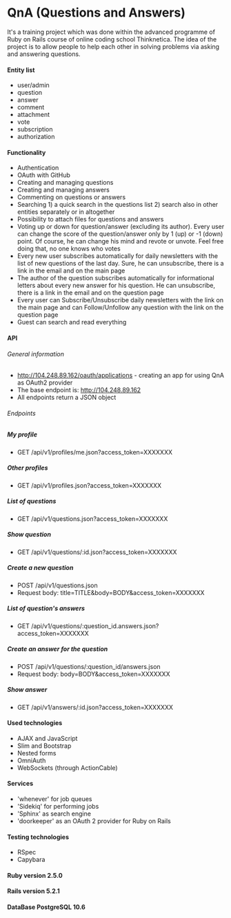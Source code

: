 # QnA (Questions and Answers)


It's a training project which was done within the advanced programme of Ruby on Rails course of online coding school Thinknetica. The idea of the project is to allow people to help each other in solving problems via asking and answering questions.

#### Entity list
- user/admin
- question
- answer
- comment
- attachment
- vote
- subscription
- authorization


#### Functionality
- Authentication
- OAuth with GitHub
- Creating and managing questions
- Creating and managing answers
- Commenting on questions or answers
- Searching 1) a quick search in the questions list 2) search also in other entities separately or in altogether
- Possibility to attach files for questions and answers
- Voting up or down for question/answer (excluding its author). Every user can change the score of the question/answer only by 1 (up) or -1 (down) point. Of course, he can change his mind and revote or unvote. Feel free doing that, no one knows who votes
- Every new user subscribes automatically for daily newsletters with the list of new questions of the last day. Sure, he can unsubscribe, there is a link in the email and on the main page
- The author of the question subscribes automatically for informational letters about every new answer for his question. He can unsubscribe, there is a link in the email and on the question page
- Every user can Subscribe/Unsubscribe daily newsletters with the link on the main page and can Follow/Unfollow any question with the link on the question page
- Guest can search and read everything


#### API
###### General information
- http://104.248.89.162/oauth/applications - creating an app for using QnA as OAuth2 provider
- The base endpoint is: http://104.248.89.162
- All endpoints return a JSON object
###### Endpoints
##### My profile
- GET /api/v1/profiles/me.json?access_token=XXXXXXX 

##### Other profiles
- GET /api/v1/profiles.json?access_token=XXXXXXX

##### List of questions 
- GET /api/v1/questions.json?access_token=XXXXXXX 

##### Show question
- GET /api/v1/questions/:id.json?access_token=XXXXXXX

##### Create a new question
- POST /api/v1/questions.json
- Request body: title=TITLE&body=BODY&access_token=XXXXXXX

##### List of question's answers
- GET /api/v1/questions/:question_id.answers.json?access_token=XXXXXXX

##### Create an answer for the question
- POST /api/v1/questions/:question_id/answers.json
- Request body: body=BODY&access_token=XXXXXXX

##### Show answer
- GET /api/v1/answers/:id.json?access_token=XXXXXXX


#### Used technologies
- AJAX and JavaScript
- Slim and Bootstrap
- Nested forms
- OmniAuth
- WebSockets (through ActionCable)


#### Services
- 'whenever' for job queues
- 'Sidekiq' for performing jobs
- 'Sphinx' as search engine
- 'doorkeeper' as  an OAuth 2 provider for Ruby on Rails

#### Testing technologies
- RSpec
- Capybara

#### Ruby version 2.5.0
#### Rails version 5.2.1
#### DataBase PostgreSQL 10.6
